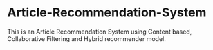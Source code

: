 # Article-Recommendation-System

This is an Article Recommendation System using Content based, Collaborative Filtering and Hybrid recommender model.
